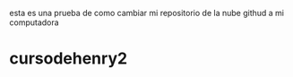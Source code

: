 esta es una prueba de como cambiar mi repositorio de la nube githud a mi computadora
# cursodehenry2
